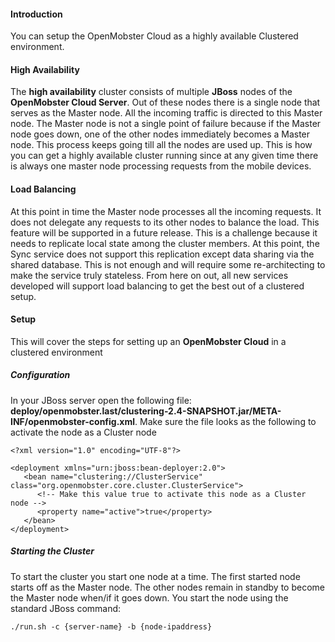 #### Introduction ####

You can setup the OpenMobster Cloud as a highly available Clustered environment.


#### High Availability ####

The **high availability** cluster consists of multiple **JBoss** nodes of the **OpenMobster Cloud Server**. Out of these nodes there is a single node that serves as the Master node. All the incoming traffic is directed to this Master node. The Master node is not a single point of failure because if the Master node goes down, one of the other nodes immediately becomes a Master node. This process keeps going till all the nodes are used up. This is how you can get a highly available cluster running since at any given time there is always one master node processing requests from the mobile devices.


#### Load Balancing ####

At this point in time the Master node processes all the incoming requests. It does not delegate any requests to its other nodes to balance the load. This feature will be supported in a future release. This is a challenge because it needs to replicate local state among the cluster members. At this point, the Sync service does not support this replication except data sharing via the shared database. This is not enough and will require some re-architecting to make the service truly stateless. From here on out, all new services developed will support load balancing to get the best out of a clustered setup.


#### Setup ####

This will cover the steps for setting up an **OpenMobster Cloud** in a clustered environment

##### Configuration #####

In your JBoss server open the following file: **deploy/openmobster.last/clustering-2.4-SNAPSHOT.jar/META-INF/openmobster-config.xml**. Make sure the file looks as the following to activate the node as a Cluster node

```
<?xml version="1.0" encoding="UTF-8"?>

<deployment xmlns="urn:jboss:bean-deployer:2.0">        
   <bean name="clustering://ClusterService" class="org.openmobster.core.cluster.ClusterService">
   	  <!-- Make this value true to activate this node as a Cluster node -->
   	  <property name="active">true</property>
   </bean>                       
</deployment>
```

##### Starting the Cluster #####

To start the cluster you start one node at a time. The first started node starts off as the Master node. The other nodes remain in standby to become the Master node when/if it goes down. You start the node using the standard JBoss command:

```
./run.sh -c {server-name} -b {node-ipaddress}
```